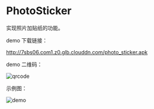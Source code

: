 # PhotoSticker

实现照片加贴纸的功能。

demo 下载链接：

<http://7sbs06.com1.z0.glb.clouddn.com/photo_sticker.apk>

demo 二维码：

![qrcode](https://github.com/cashow/AndroidTricks/blob/master/PhotoSticker/qrcode.png)

示例图：

![demo](https://github.com/cashow/AndroidTricks/blob/master/PhotoSticker/demo.gif)
